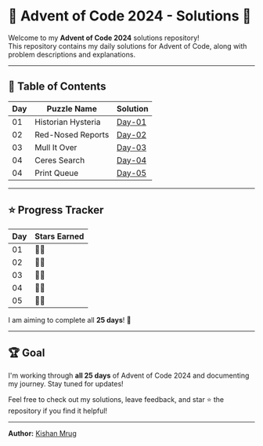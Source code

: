 # 🎄 Advent of Code 2024 - Solutions 🎄

Welcome to my **Advent of Code 2024** solutions repository!  
This repository contains my daily solutions for Advent of Code, along with problem descriptions and explanations.

---

## 📜 Table of Contents

| Day | Puzzle Name        | Solution          |
| --- | ------------------ | ----------------- |
| 01  | Historian Hysteria | [Day-01](Day-01/) |
| 02  | Red-Nosed Reports  | [Day-02](Day-02/) |
| 03  | Mull It Over       | [Day-03](Day-03/) |
| 04  | Ceres Search       | [Day-04](Day-04/) |
| 04  | Print Queue        | [Day-05](Day-05/) |

---

## ⭐ Progress Tracker

| Day | Stars Earned |
| --- | ------------ |
| 01  | 🌟🌟           |
| 02  | 🌟🌟           |
| 03  | 🌟🌟           |
| 04  | 🌟🌟           |
| 05  | 🌟🌟           |

I am aiming to complete all **25 days**! 🚀

---

## 🏆 Goal
I'm working through **all 25 days** of Advent of Code 2024 and documenting my journey. Stay tuned for updates!

Feel free to check out my solutions, leave feedback, and star ⭐ the repository if you find it helpful!

---

**Author:** [Kishan Mrug](https://github.com/kmrug)
